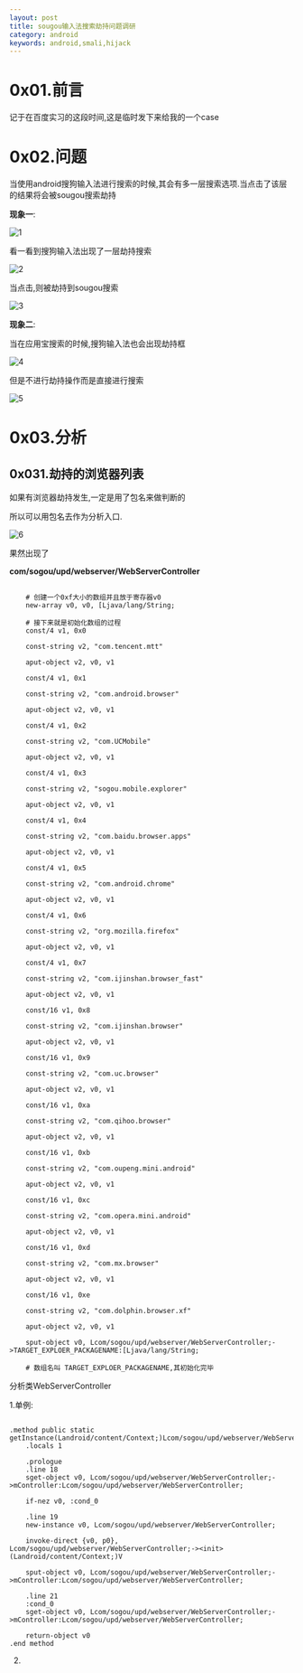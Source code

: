```yaml
---
layout: post
title: sougou输入法搜索劫持问题调研
category: android
keywords: android,smali,hijack
---
```



# 0x01.前言

记于在百度实习的这段时间,这是临时发下来给我的一个case

# 0x02.问题

当使用android搜狗输入法进行搜索的时候,其会有多一层搜索选项.当点击了该层的结果将会被sougou搜索劫持

**现象一**:

![1](http://7xkw0v.com1.z0.glb.clouddn.com/Screenshot_2015-12-22-13-37-00.png)

看一看到搜狗输入法出现了一层劫持搜索

![2](http://7xkw0v.com1.z0.glb.clouddn.com/%E5%B1%8F%E5%B9%95%E5%BF%AB%E7%85%A7%202016-02-28%20%E4%B8%8B%E5%8D%884.25.43.png)

当点击,则被劫持到sougou搜索

![3](http://7xkw0v.com1.z0.glb.clouddn.com/4E74A8C4168B5103D1A32BC1CEB0A300.jpg)


**现象二**:

当在应用宝搜索的时候,搜狗输入法也会出现劫持框

![4](http://7xkw0v.com1.z0.glb.clouddn.com/Screenshot_2015-12-22-14-10-03(1).png)

但是不进行劫持操作而是直接进行搜索

![5](http://7xkw0v.com1.z0.glb.clouddn.com/Screenshot_2015-12-22-14-10-10.png)

# 0x03.分析

## 0x031.劫持的浏览器列表

如果有浏览器劫持发生,一定是用了包名来做判断的

所以可以用包名去作为分析入口.

![6](http://7xkw0v.com1.z0.glb.clouddn.com/%E5%B1%8F%E5%B9%95%E5%BF%AB%E7%85%A7%202016-02-28%20%E4%B8%8B%E5%8D%884.55.30.png)

果然出现了

**com/sogou/upd/webserver/WebServerController**

```

    # 创建一个0xf大小的数组并且放于寄存器v0
    new-array v0, v0, [Ljava/lang/String;

    # 接下来就是初始化数组的过程
    const/4 v1, 0x0

    const-string v2, "com.tencent.mtt"

    aput-object v2, v0, v1

    const/4 v1, 0x1

    const-string v2, "com.android.browser"

    aput-object v2, v0, v1

    const/4 v1, 0x2

    const-string v2, "com.UCMobile"

    aput-object v2, v0, v1

    const/4 v1, 0x3

    const-string v2, "sogou.mobile.explorer"

    aput-object v2, v0, v1

    const/4 v1, 0x4

    const-string v2, "com.baidu.browser.apps"

    aput-object v2, v0, v1

    const/4 v1, 0x5

    const-string v2, "com.android.chrome"

    aput-object v2, v0, v1

    const/4 v1, 0x6

    const-string v2, "org.mozilla.firefox"

    aput-object v2, v0, v1

    const/4 v1, 0x7

    const-string v2, "com.ijinshan.browser_fast"

    aput-object v2, v0, v1

    const/16 v1, 0x8

    const-string v2, "com.ijinshan.browser"

    aput-object v2, v0, v1

    const/16 v1, 0x9

    const-string v2, "com.uc.browser"

    aput-object v2, v0, v1

    const/16 v1, 0xa

    const-string v2, "com.qihoo.browser"

    aput-object v2, v0, v1

    const/16 v1, 0xb

    const-string v2, "com.oupeng.mini.android"

    aput-object v2, v0, v1

    const/16 v1, 0xc

    const-string v2, "com.opera.mini.android"

    aput-object v2, v0, v1

    const/16 v1, 0xd

    const-string v2, "com.mx.browser"

    aput-object v2, v0, v1

    const/16 v1, 0xe

    const-string v2, "com.dolphin.browser.xf"

    aput-object v2, v0, v1

    sput-object v0, Lcom/sogou/upd/webserver/WebServerController;->TARGET_EXPLOER_PACKAGENAME:[Ljava/lang/String;

    # 数组名叫 TARGET_EXPLOER_PACKAGENAME,其初始化完毕

```

分析类WebServerController

1.单例:

```

.method public static getInstance(Landroid/content/Context;)Lcom/sogou/upd/webserver/WebServerController;
    .locals 1

    .prologue
    .line 18
    sget-object v0, Lcom/sogou/upd/webserver/WebServerController;->mController:Lcom/sogou/upd/webserver/WebServerController;

    if-nez v0, :cond_0

    .line 19
    new-instance v0, Lcom/sogou/upd/webserver/WebServerController;

    invoke-direct {v0, p0}, Lcom/sogou/upd/webserver/WebServerController;-><init>(Landroid/content/Context;)V

    sput-object v0, Lcom/sogou/upd/webserver/WebServerController;->mController:Lcom/sogou/upd/webserver/WebServerController;

    .line 21
    :cond_0
    sget-object v0, Lcom/sogou/upd/webserver/WebServerController;->mController:Lcom/sogou/upd/webserver/WebServerController;

    return-object v0
.end method

```

2.